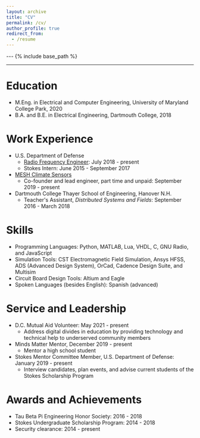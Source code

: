 ```yaml
---
layout: archive
title: "CV"
permalink: /cv/
author_profile: true
redirect_from:
  - /resume
---
```


--- {% include base_path %}
***

Education
======
* M.Eng. in Electrical and Computer Engineering, University of Maryland College Park, 2020
* B.A. and B.E. in Electrical Engineering, Dartmouth College, 2018

Work Experience
======
* U.S. Department of Defense
  * [Radio Frequency Engineer](https://ericgreenlee.github.io/portfolio/portfolio-2-DoD/): July 2018 - present
  * Stokes Intern: June 2015 - September 2017
* [MESH Climate Sensors](https://ericgreenlee.github.io/portfolio/portfolio-1-MESH/)
  * Co-founder and lead engineer, part time and unpaid: September 2019 - present
* Dartmouth College Thayer School of Engineering, Hanover N.H.
  * Teacher's Assistant, *Distributed Systems and Fields*: September 2016 - March 2018
  
Skills
======
* Programming Languages: Python, MATLAB, Lua, VHDL, C, GNU Radio, and JavaScript
* Simulation Tools: CST Electromagnetic Field Simulation, Ansys HFSS, ADS (Advanced Design System), OrCad, Cadence Design Suite, and Multisim
* Circuit Board Design Tools: Altium and Eagle
* Spoken Languages (besides English): Spanish (advanced) 
  
Service and Leadership
======
* D.C. Mutual Aid Volunteer: May 2021 - present
  * Address digital divides in education by providing technology and technical help to underserved community members
* Minds Matter Mentor, December 2019 - present
  * Mentor a high school student
* Stokes Mentor Committee Member, U.S. Department of Defense: January 2019 - present
  * Interview candidates, plan events, and advise current students of the Stokes Scholarship Program

Awards and Achievements
======
* Tau Beta Pi Engineering Honor Society: 2016 - 2018
* Stokes Undergraduate Scholarship Program: 2014 - 2018
* Security clearance: 2014 - present



